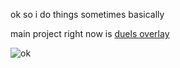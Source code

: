 ok so i do things sometimes basically

main project right now is [duels overlay](https://github.com/duels-overlay/overlay)

![ok](https://github-readme-stats.vercel.app/api?username=Zxnii&count_private=true&theme=tokyonight&hide=contribs,prs&hide_border=true&show_icons=true)
